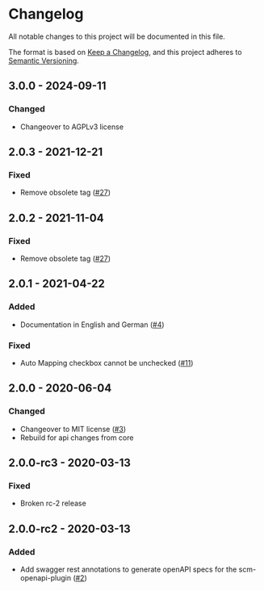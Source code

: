 # Changelog
All notable changes to this project will be documented in this file.

The format is based on [Keep a Changelog](https://keepachangelog.com/en/1.0.0/),
and this project adheres to [Semantic Versioning](https://semver.org/spec/v2.0.0.html).

## 3.0.0 - 2024-09-11
### Changed
- Changeover to AGPLv3 license

## 2.0.3 - 2021-12-21
### Fixed
- Remove obsolete <a> tag ([#27](https://github.com/scm-manager/scm-authormapping-plugin/pull/27))

## 2.0.2 - 2021-11-04
### Fixed
- Remove obsolete <a> tag ([#27](https://github.com/scm-manager/scm-authormapping-plugin/pull/27))

## 2.0.1 - 2021-04-22
### Added
- Documentation in English and German ([#4](https://github.com/scm-manager/scm-authormapping-plugin/pull/4))

### Fixed
- Auto Mapping checkbox cannot be unchecked ([#11](https://github.com/scm-manager/scm-authormapping-plugin/pull/11))

## 2.0.0 - 2020-06-04
### Changed
- Changeover to MIT license ([#3](https://github.com/scm-manager/scm-authormapping-plugin/pull/3))
- Rebuild for api changes from core

## 2.0.0-rc3 - 2020-03-13
### Fixed
- Broken rc-2 release

## 2.0.0-rc2 - 2020-03-13
### Added
- Add swagger rest annotations to generate openAPI specs for the scm-openapi-plugin ([#2](https://github.com/scm-manager/scm-authormapping-plugin/pull/2))

